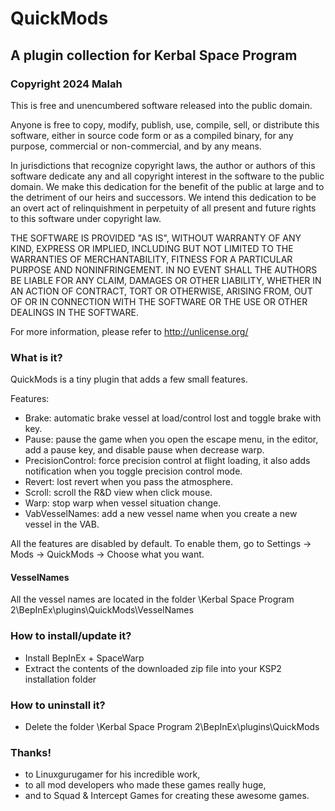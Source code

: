 ﻿# QuickMods
## A plugin collection for Kerbal Space Program
### Copyright 2024 Malah

This is free and unencumbered software released into the public domain.

Anyone is free to copy, modify, publish, use, compile, sell, or
distribute this software, either in source code form or as a compiled
binary, for any purpose, commercial or non-commercial, and by any
means.

In jurisdictions that recognize copyright laws, the author or authors
of this software dedicate any and all copyright interest in the
software to the public domain. We make this dedication for the benefit
of the public at large and to the detriment of our heirs and
successors. We intend this dedication to be an overt act of
relinquishment in perpetuity of all present and future rights to this
software under copyright law.

THE SOFTWARE IS PROVIDED "AS IS", WITHOUT WARRANTY OF ANY KIND,
EXPRESS OR IMPLIED, INCLUDING BUT NOT LIMITED TO THE WARRANTIES OF
MERCHANTABILITY, FITNESS FOR A PARTICULAR PURPOSE AND NONINFRINGEMENT.
IN NO EVENT SHALL THE AUTHORS BE LIABLE FOR ANY CLAIM, DAMAGES OR
OTHER LIABILITY, WHETHER IN AN ACTION OF CONTRACT, TORT OR OTHERWISE,
ARISING FROM, OUT OF OR IN CONNECTION WITH THE SOFTWARE OR THE USE OR
OTHER DEALINGS IN THE SOFTWARE.

For more information, please refer to <http://unlicense.org/>

### What is it?

QuickMods is a tiny plugin that adds a few small features.

Features: 
* Brake: automatic brake vessel at load/control lost and toggle brake with key.
* Pause: pause the game when you open the escape menu, in the editor, add a pause key, and disable pause when decrease warp.
* PrecisionControl: force precision control at flight loading, it also adds notification when you toggle precision control mode.
* Revert: lost revert when you pass the atmosphere.
* Scroll: scroll the R&D view when click mouse.
* Warp: stop warp when vessel situation change.
* VabVesselNames: add a new vessel name when you create a new vessel in the VAB.

All the features are disabled by default.
To enable them, go to Settings -> Mods -> QuickMods -> Choose what you want.

#### VesselNames

All the vessel names are located in the folder <your installation path>\Kerbal Space Program 2\BepInEx\plugins\QuickMods\VesselNames

### How to install/update it?

* Install BepInEx + SpaceWarp
* Extract the contents of the downloaded zip file into your KSP2 installation folder

### How to uninstall it?

* Delete the folder <your installation path>\Kerbal Space Program 2\BepInEx\plugins\QuickMods

### Thanks!

* to Linuxgurugamer for his incredible work,
* to all mod developers who made these games really huge,
* and to Squad & Intercept Games for creating these awesome games.
